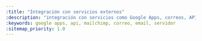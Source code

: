 ```yaml
---
:title: "Integración con servicios externos"
:description: "integración con servicios como Google Apps, correos, APIs, Mailchimp y otros"
:keywords: google apps, api, mailchimp, correo, email, servidor
:sitemap_priority: 1.0
---
```

